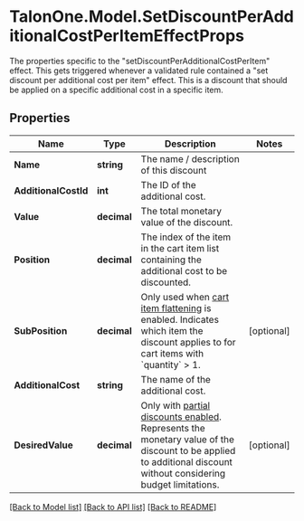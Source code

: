 # TalonOne.Model.SetDiscountPerAdditionalCostPerItemEffectProps
The properties specific to the \"setDiscountPerAdditionalCostPerItem\" effect. This gets triggered whenever a validated rule contained a \"set discount per additional cost per item\" effect. This is a discount that should be applied on a specific additional cost in a specific item.
## Properties

Name | Type | Description | Notes
------------ | ------------- | ------------- | -------------
**Name** | **string** | The name / description of this discount | 
**AdditionalCostId** | **int** | The ID of the additional cost. | 
**Value** | **decimal** | The total monetary value of the discount. | 
**Position** | **decimal** | The index of the item in the cart item list containing the additional cost to be discounted. | 
**SubPosition** | **decimal** | Only used when [cart item flattening](https://docs.talon.one/docs/product/campaigns/managing-general-settings#flattening) is enabled. Indicates which item the discount applies to for cart items with &#x60;quantity&#x60; &gt; 1.  | [optional] 
**AdditionalCost** | **string** | The name of the additional cost. | 
**DesiredValue** | **decimal** | Only with [partial discounts enabled](https://docs.talon.one/docs/product/campaigns/campaign-evaluation/#partial-discounts). Represents the monetary value of the discount to be applied to additional discount without considering budget limitations.  | [optional] 

[[Back to Model list]](../README.md#documentation-for-models) [[Back to API list]](../README.md#documentation-for-api-endpoints) [[Back to README]](../README.md)


